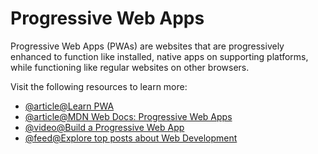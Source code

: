# Progressive Web Apps

Progressive Web Apps (PWAs) are websites that are progressively enhanced to function like installed, native apps on supporting platforms, while functioning like regular websites on other browsers.

Visit the following resources to learn more:

- [@article@Learn PWA](https://web.dev/learn/pwa/)
- [@article@MDN Web Docs: Progressive Web Apps ](https://developer.mozilla.org/en-US/docs/Web/Progressive_web_apps/)
- [@video@Build a Progressive Web App](https://www.youtube.com/watch?v=sFsRylCQblw)
- [@feed@Explore top posts about Web Development](https://app.daily.dev/tags/webdev?ref=roadmapsh)
